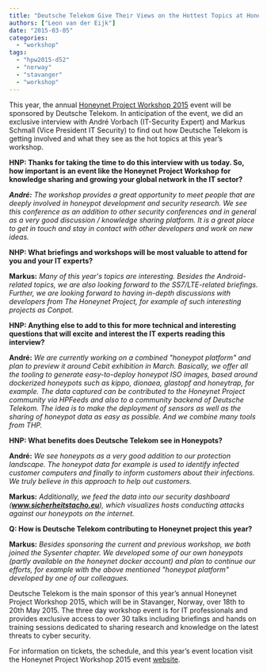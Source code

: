 ```yaml
---
title: "Deutsche Telekom Give Their Views on the Hottest Topics at Honeynet Project Workshop 2015"
authors: ["Leon van der Eijk"]
date: "2015-03-05"
categories: 
  - "workshop"
tags: 
  - "hpw2015-d52"
  - "norway"
  - "stavanger"
  - "workshop"
---
```


This year, the annual [Honeynet Project Workshop 2015](http://stavanger2015.honeynet.org/) event will be sponsored by Deutsche Telekom. In anticipation of the event, we did an exclusive interview with André Vorbach (IT-Security Expert) and Markus Schmall (Vice President IT Security) to find out how Deutsche Telekom is getting involved and what they see as the hot topics at this year’s workshop.

**HNP: Thanks for taking the time to do this interview with us today. So, how important is an event like the Honeynet Project Workshop for knowledge sharing and growing your global network in the IT sector?**

**_André:_** _The workshop provides a great opportunity to meet people that are deeply involved in honeypot development and security research. We see this conference as an addition to other security conferences and in general as a very good discussion / knowledge sharing platform. It is a great place to get in touch and stay in contact with other developers and work on new ideas._

**NHP: What briefings and workshops will be most valuable to attend for you and your IT experts?**

**Markus:** _Many of this year's topics are interesting. Besides the Android-related topics, we are also looking forward to the SS7/LTE-related briefings. Further, we are looking forward to having in-depth discussions with developers from The Honeynet Project, for example of such interesting projects as Conpot._

**HNP: Anything else to add to this for more technical and interesting questions that will excite and interest the IT experts reading this interview?**

**André:** _We are currently working on a combined "honeypot platform" and plan to preview it around Cebit exhibition in March. Basically, we offer all the tooling to generate easy-to-deploy honeypot ISO images, based around dockerized honeypots such as kippo, dionaea, glastopf and honeytrap, for example. The data captured can be contributed to the Honeynet Project community via HPFeeds and also to a community backend of Deutsche Telekom. The idea is to make the deployment of sensors as well as the sharing of honeypot data as easy as possible. And we combine many tools from THP._

**HNP: What benefits does Deutsche Telekom see in Honeypots?**

**André:** _We see honeypots as a very good addition to our protection landscape. The honeypot data for example is used to identify infected customer computers and finally to inform customers about their infections. We truly believe in this approach to help out customers._

**Markus:** _Additionally, we feed the data into our security dashboard (__www.sicherheitstacho.eu__), which visualizes hosts conducting attacks against our honeypots on the internet._

**Q: How is Deutsche Telekom contributing to Honeynet project this year?**

**Markus:** _Besides sponsoring the current and previous workshop, we both joined the Sysenter chapter. We developed some of our own honeypots (partly available on the honeynet docker account) and plan to continue our efforts, for example with the above mentioned "honeypot platform" developed by one of our colleagues._

Deutsche Telekom is the main sponsor of this year’s annual Honeynet Project Workshop 2015, which will be in Stavanger, Norway, over 18th to 20th May 2015. The three day workshop event is for IT professionals and provides exclusive access to over 30 talks including briefings and hands on training sessions dedicated to sharing research and knowledge on the latest threats to cyber security.

For information on tickets, the schedule, and this year’s event location visit the Honeynet Project Workshop 2015 event [website](http://stavanger2015.honeynet.org).

